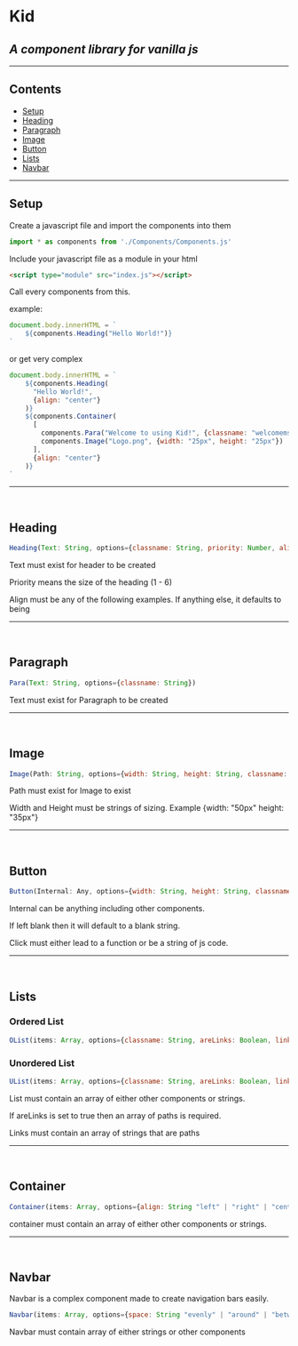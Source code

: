 # Kid

## _A component library for vanilla js_

----
## Contents
  - [Setup](#setup)
  - [Heading](#heading)
  - [Paragraph](#paragraph)
  - [Image](#image)
  - [Button](#button)
  - [Lists](#lists)
  - [Navbar](#navbar)

---

## Setup

Create a javascript file and import the components into them
```js
import * as components from './Components/Components.js'
```
Include your javascript file as a module in your html
```html
<script type="module" src="index.js"></script>
```

Call every components from this.
<p>example:

```js
document.body.innerHTML = `
    ${components.Heading("Hello World!")}
`
```
or get very complex
```js
document.body.innerHTML = `
    ${components.Heading(
      "Hello World!", 
      {align: "center"}
    )}
    ${components.Container(
      [
        components.Para("Welcome to using Kid!", {classname: "welcomemsg"}),
        components.Image("Logo.png", {width: "25px", height: "25px"})
      ],
      {align: "center"}
    )}
`
```

---
&nbsp;

## Heading

```js
Heading(Text: String, options={classname: String, priority: Number, align: String "left" | "right" | "center"})
```

Text must exist for header to be created
<p>Priority means the size of the heading (1 - 6)
<p>Align must be any of the following examples. If anything else, it defaults to being</p>

---
&nbsp;

## Paragraph

```js
Para(Text: String, options={classname: String})
```
Text must exist for Paragraph to be created


---
&nbsp;

## Image

```js
Image(Path: String, options={width: String, height: String, classname: String})
```

Path must exist for Image to exist
<p>Width and Height must be strings of sizing. Example {width: "50px" height: "35px"}

---
&nbsp;

## Button

```js
Button(Internal: Any, options={width: String, height: String, classname: String, click: String})
```

Internal can be anything including other components. 
<p>If left blank then it will default to a blank string.
<p>Click must either lead to a function or be a string of js code.

---
&nbsp;

## Lists

### Ordered List
```js
OList(items: Array, options={classname: String, areLinks: Boolean, links: Array})
```

### Unordered List
```js
UList(items: Array, options={classname: String, areLinks: Boolean, links: Array})
```

List must contain an array of either other components or strings.
<p>If areLinks is set to true then an array of paths is required.
<p>Links must contain an array of strings that are paths

---
&nbsp;

## Container

```js
Container(items: Array, options={align: String "left" | "right" | "center"})
```

container must contain an array of either other components or strings.

---
&nbsp;


## Navbar

Navbar is a complex component made to create navigation bars easily.


```js
Navbar(items: Array, options={space: String "evenly" | "around" | "between"})
```

Navbar must contain array of either strings or other components